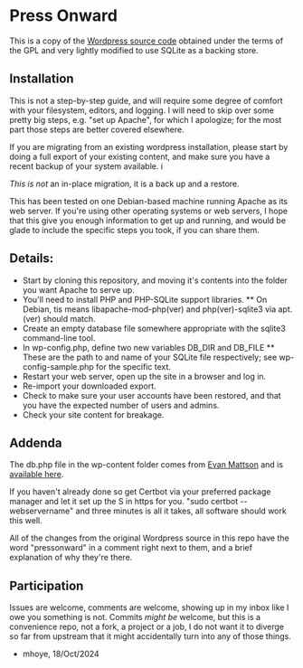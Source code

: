 # Press Onward

This is a copy of the [Wordpress source code](https://wordpress.org/latest.tar.gz) obtained under
the terms of the GPL and very lightly modified to use SQLite as a backing store.

## Installation 

This is not a step-by-step guide, and will require some degree of
comfort with your filesystem, editors, and logging. I will need to
skip over some pretty big steps, e.g. "set up Apache", for which I
apologize; for the most part those steps are better covered elsewhere. 

If you are migrating from an existing wordpress installation, please
start by doing a full export of your existing content, and make sure
you have a recent backup of your system available. i

_This is not_ an in-place migration, it is a back up and a restore.

This has been tested on one Debian-based machine running Apache as
its web server. If you're using other operating systems or web servers,
I hope that this give you enough information to get up and running,
and would be glade to include the specific steps you took, if you can
share them. 

## Details:

* Start by cloning this repository, and moving it's contents into the folder you want Apache to serve up.
* You'll need to install PHP and PHP-SQLite support libraries. 
** On Debian, tis means libapache-mod-php(ver) and php(ver)-sqlite3 via apt. (ver) should match.
* Create an empty database file somewhere appropriate with the sqlite3 command-line tool.
* In wp-config.php, define two new variables DB_DIR and DB_FILE
** These are the path to and name of your SQLite file respectively; see wp-config-sample.php for the specific text.
* Restart your web server, open up the site in a browser and log in.
* Re-import your downloaded export.
* Check to make sure your user accounts have been restored, and that you have the expected number of users and admins.
* Check your site content for breakage.

## Addenda

The db.php file in the wp-content folder comes from [Evan Mattson](https://github.com/aaemnnosttv/)
and is [available here](https://github.com/aaemnnosttv/wp-sqlite-db).

If you haven't already done so get Certbot via your preferred package
manager and let it set up the S in https for you. "sudo certbot --webservername"
and three minutes is all it takes, all software should work this well.

All of the changes from the original Wordpress source in this repo have 
the word "pressonward" in a comment right next to them, and a brief
explanation of why they're there. 

## Participation

Issues are welcome, comments are welcome, showing up in my inbox like I owe
you something is not. Commits _might be_ welcome, but this is a convenience 
repo, not a fork, a project or a job, I do not want it to diverge so far 
from upstream that it might accidentally turn into any of those things. 

- mhoye, 18/Oct/2024
